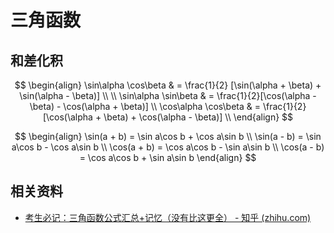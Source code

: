 # 三角函数
## 和差化积

<!-- #region sp -->
$$
\begin{align}
\sin\alpha \cos\beta  & = \frac{1}{2} [\sin(\alpha + \beta) + \sin(\alpha - \beta)] \\ \\
\sin\alpha \sin\beta  & = \frac{1}{2}[\cos(\alpha - \beta) - \cos(\alpha + \beta)] \\
\cos\alpha \cos\beta & = \frac{1}{2}[\cos(\alpha + \beta) + \cos(\alpha - \beta)] \\
\end{align}
$$

$$
\begin{align}
\sin(a + b) = \sin a\cos b + \cos a\sin b \\
\sin(a - b) = \sin a\cos b - \cos a\sin b \\
\cos(a + b) = \cos a\cos b - \sin a\sin b \\
\cos(a - b) = \cos a\cos b + \sin a\sin b
\end{align}
$$

<!-- #endregion sp -->

## 相关资料

- [考生必记：三角函数公式汇总+记忆（没有比这更全） - 知乎 (zhihu.com)](https://zhuanlan.zhihu.com/p/390928056)